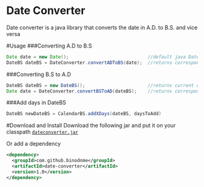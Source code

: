 # Date Converter
Date converter is a java library that converts the date in A.D. to B.S. and vice versa

#Usage
###Converting A.D to B.S
```java
Date date = new Date();                             //default java Date object
DateBS dateBS = DateConverter.convertADToBS(date);  //returns corresponding DateBS
```

###Converting B.S to A.D
```java
DateBS dateBS = new DateBS();                       //returns current date in B.S
Date date = DateConverter.convertBSToAD(dateBS);    //returns corresponding Date object
```

###Add days in DateBS
```java
DateBS newDateBS = CalendarBS.addXDays(dateBS, daysToAdd)
```

#Download and Install
Download the following jar and put it on your classpath
[``dateconverter.jar``](https://github.com/binodnme/date-converter/releases/download/v1.0/dateconverter.jar)

Or add a dependency
```xml
<dependency>
  <groupId>com.github.binodnme</groupId>
  <artifactId>date-converter</artifactId>
  <version>1.0</version>
</dependency>
```
